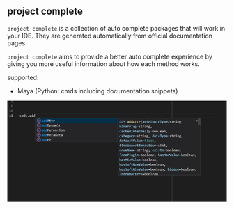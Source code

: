 

## project complete
`project complete` is a collection of auto complete packages that will work in your IDE. They are generated automatically from official documentation pages. 

`project complete` aims to provide a better auto complete experience by giving you more useful information about how each method works.


supported:
- Maya (Python: cmds including documentation snippets)

![](image.jpg?raw=true)
